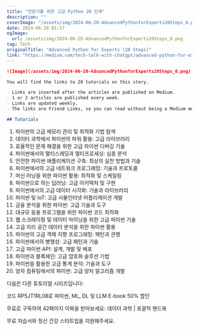 ```yaml
---
title: "전문가를 위한 고급 Python 20 단계"
description: ""
coverImage: "/assets/img/2024-06-20-AdvancedPythonforExperts20Steps_0.png"
date: 2024-06-20 01:57
ogImage: 
  url: /assets/img/2024-06-20-AdvancedPythonforExperts20Steps_0.png
tag: Tech
originalTitle: "Advanced Python for Experts (20 Steps)"
link: "https://medium.com/tech-talk-with-chatgpt/advanced-python-for-experts-20-steps-eb5039032467"
---
```



```markdown
![Image](/assets/img/2024-06-20-AdvancedPythonforExperts20Steps_0.png)

You will find the links to 20 tutorials on this story.

- Links are inserted after the articles are published on Medium.
- 1 or 2 articles are published every week.
- Links are updated weekly.
- The links are Friend Links, so you can read without being a Medium member.

## Tutorials
```

<div class="content-ad"></div>

1. 파이썬의 고급 메모리 관리 및 최적화 기법 탐색
2. 데이터 과학에서 파이썬의 파워 활용: 고급 라이브러리
3. 효율적인 문제 해결을 위한 고급 파이썬 디버깅 기술
4. 파이썬에서의 멀티스레딩과 멀티프로세싱: 심층 분석
5. 안전한 파이썬 애플리케이션 구축: 최상의 실천 방법과 기술
6. 파이썬에서의 고급 네트워크 프로그래밍: 기술과 프로토콜
7. 머신 러닝을 위한 파이썬 활용: 최적화 및 스케일링
8. 파이썬으로 하는 딥러닝: 고급 아키텍처 및 구현
9. 파이썬에서의 고급 데이터 시각화: 기술과 라이브러리
10. 파이썬 및 IoT: 고급 사물인터넷 어플리케이션 개발
11. 금융 분석을 위한 파이썬: 고급 기술과 도구
12. 대규모 응용 프로그램을 위한 파이썬 코드 최적화
13. 웹 스크레이핑 및 데이터 마이닝을 위한 고급 파이썬 기술
14. 고급 지리 공간 데이터 분석을 위한 파이썬 활용
15. 파이썬의 고급 객체 지향 프로그래밍: 패턴과 관행
16. 파이썬에서의 병행성: 고급 패턴과 기술
17. 고급 파이썬 API: 설계, 개발 및 배포
18. 파이썬과 블록체인: 고급 암호화 솔루션 기법
19. 파이썬을 활용한 고급 통계 분석: 기술과 도구
20. 양자 컴퓨팅에서의 파이썬: 고급 양자 알고리즘 개발

다음은 다른 튜토리얼 시리즈입니다:

코드 RP5JT1RL08로 파이썬, ML, DL 및 LLM E-book 50% 할인

무료로 구독하여 42페이지 이북을 받아보세요: 데이터 과학 | 포괄적 핸드북

<div class="content-ad"></div>

무료 자습서와 정신 건강 스타트업을 지원해주세요.